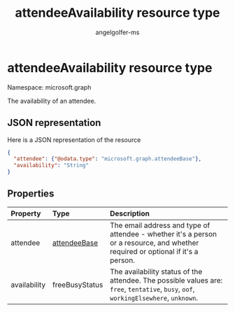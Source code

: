 ﻿---
title: "attendeeAvailability resource type"
description: "The availability of an attendee."
localization_priority: Normal
author: "angelgolfer-ms"
ms.prod: "outlook"
doc_type: resourcePageType
---

# attendeeAvailability resource type

Namespace: microsoft.graph

The availability of an attendee.

## JSON representation

Here is a JSON representation of the resource

<!-- {
  "blockType": "resource",
  "optionalProperties": [

  ],
  "@odata.type": "microsoft.graph.attendeeAvailability"
}-->

```json
{
  "attendee": {"@odata.type": "microsoft.graph.attendeeBase"},
  "availability": "String"
}

```

## Properties

| Property     | Type                            | Description                                                                                                                          |
| :----------- | :------------------------------ | :----------------------------------------------------------------------------------------------------------------------------------- |
| attendee     | [attendeeBase](attendeebase.md) | The email address and type of attendee - whether it's a person or a resource, and whether required or optional if it's a person.     |
| availability | freeBusyStatus                  | The availability status of the attendee. The possible values are: `free`, `tentative`, `busy`, `oof`, `workingElsewhere`, `unknown`. |

<!-- uuid: 8fcb5dbc-d5aa-4681-8e31-b001d5168d79
2015-10-25 14:57:30 UTC -->

<!-- {
  "type": "#page.annotation",
  "description": "attendeeAvailability resource",
  "keywords": "",
  "section": "documentation",
  "tocPath": ""
}-->
